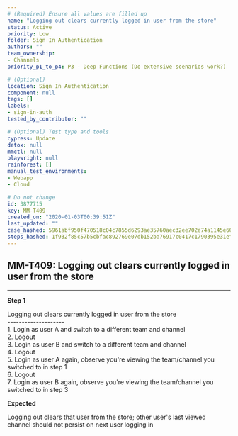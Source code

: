 ```yaml
---
# (Required) Ensure all values are filled up
name: "Logging out clears currently logged in user from the store"
status: Active
priority: Low
folder: Sign In Authentication
authors: ""
team_ownership: 
- Channels
priority_p1_to_p4: P3 - Deep Functions (Do extensive scenarios work?)

# (Optional)
location: Sign In Authentication
component: null
tags: []
labels: 
- sign-in-auth
tested_by_contributor: ""

# (Optional) Test type and tools
cypress: Update
detox: null
mmctl: null
playwright: null
rainforest: []
manual_test_environments:
- Webapp
- Cloud

# Do not change
id: 3877715
key: MM-T409
created_on: "2020-01-03T00:39:51Z"
last_updated: ""
case_hashed: 5961abf950f470518c04c7855d6293ae35760aec32ee702e74a1145e606feb8771887f96305f59185d7e075fcfa9b19f
steps_hashed: 1f932f85c57b5cbfac892769e07db152ba76917c0417c1790395e31ef815230e5b41b2301620014626e01e9e0e2beea2
---
```


<!-- (Auto-generated) Based on frontmatter's "key" and "name" -->

## MM-T409: Logging out clears currently logged in user from the store

---

**Step 1**

Logging out clears currently logged in user from the store\
\--------------------\
1\. Login as user A and switch to a different team and channel\
2\. Logout\
3\. Login as user B and switch to a different team and channel\
4\. Logout\
5\. Login as user A again, observe you're viewing the team/channel you switched to in step 1\
6\. Logout\
7\. Login as user B again, observe you're viewing the team/channel you switched to in step 3

**Expected**

Logging out clears that user from the store; other user's last viewed channel should not persist on next user logging in
